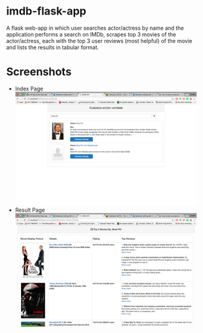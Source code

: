 # imdb-flask-app

A flask web-app in which user searches actor/actress by name and the application performs a search on IMDb, scrapes top 3 movies of the actor/actress, each with the top 3 user reviews (most helpful) of the movie and lists the results in tabular format.

# Screenshots
- Index Page
![Index Page](screenshots/index.png "Index Page")
- Result Page
![Result Page](screenshots/result.png "Result Page")


